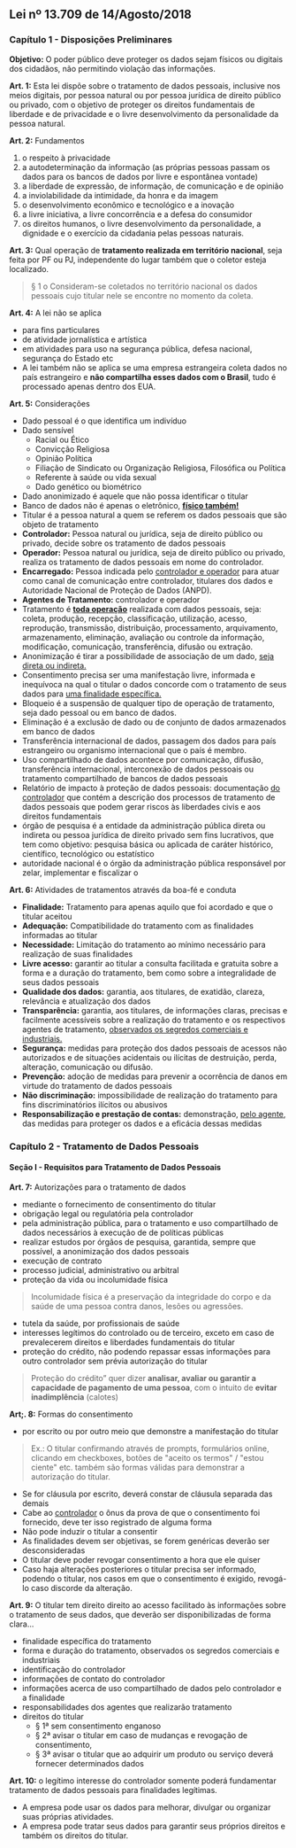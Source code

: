 ## Lei nº 13.709 de 14/Agosto/2018

### Capítulo 1 - Disposições Preliminares

**Objetivo:** O poder público deve proteger os dados sejam físicos ou digitais dos cidadãos, não permitindo violação das informações.

**Art. 1:** Esta lei dispõe sobre o tratamento de dados pessoais, inclusive nos meios digitais, por pessoa natural ou por pessoa jurídica de direito público ou privado, com o objetivo de proteger os direitos fundamentais de liberdade e de privacidade e o livre desenvolvimento da personalidade da pessoa natural.

**Art. 2:** Fundamentos
1. o respeito à privacidade
2. a autodeterminação da informação (as próprias pessoas passam os dados para os bancos de dados por livre e espontânea vontade)
3. a liberdade de expressão, de informação, de comunicação e de opinião
4. a inviolabilidade da intimidade, da honra e da imagem
5. o desenvolvimento econômico e tecnológico e a inovação
6. a livre iniciativa, a livre concorrência e a defesa do consumidor
7. os direitos humanos, o livre desenvolvimento da personalidade, a dignidade e o exercício da cidadania pelas pessoas naturais.

**Art. 3:** Qual operação de **tratamento realizada em território nacional**, seja feita por PF ou PJ, independente do lugar também que o coletor esteja localizado. 
> § 1 o Consideram-se coletados no território nacional os dados pessoais cujo titular nele se encontre no momento da coleta.

**Art. 4:** A lei não se aplica
- para fins particulares
- de atividade jornalística e artística
- em atividades para uso na segurança pública, defesa nacional, segurança do Estado etc
- A lei também não se aplica se uma empresa estrangeira coleta dados no país estrangeiro e **não compartilha esses dados com o Brasil**, tudo é processado apenas dentro dos EUA.

**Art. 5:** Considerações
- Dado pessoal é o que identifica um indivíduo
- Dado sensível
	- Racial ou Ético
	- Convicção Religiosa
	- Opinião Política
	- Filiação de Sindicato ou Organização Religiosa, Filosófica ou Política
	- Referente à saúde ou vida sexual
	- Dado genético ou biométrico
- Dado anonimizado é aquele que não possa identificar o titular
- Banco de dados não é apenas o eletrônico, <u style="font-weight: bold;">físico também!</u>
- Titular é a pessoa natural a quem se referem os dados pessoais que são objeto de tratamento
- **Controlador:** Pessoa natural ou jurídica, seja de direito público ou privado, decide sobre os tratamento de dados pessoais
- **Operador:**  Pessoa natural ou jurídica, seja de direito público ou privado, realiza os tratamento de dados pessoais em nome do controlador.
- **Encarregado:** Pessoa indicada pelo <u>controlador e operador</u> para atuar como canal de comunicação entre controlador, titulares dos dados e Autoridade Nacional de Proteção de Dados (ANPD).
- **Agentes de Tratamento:** controlador e operador
- Tratamento é <u style="font-weight: bold;">toda operação</u> realizada com dados pessoais, seja: coleta, produção, recepção, classificação, utilização, acesso, reprodução, transmissão, distribuição, processamento, arquivamento, armazenamento, eliminação, avaliação ou controle da informação, modificação, comunicação, transferência, difusão ou extração.
- Anonimização é tirar a possibilidade de associação de um dado, <u>seja direta ou indireta.</u>
- Consentimento precisa ser uma manifestação livre, informada e inequívoca na qual o titular o dados concorde com o tratamento de seus dados para <u>uma finalidade específica.</u>
- Bloqueio é a suspensão de qualquer tipo de operação de tratamento, seja dado pessoal ou em banco de dados.
- Eliminação é a exclusão de dado ou de conjunto de dados armazenados em banco de dados
- Transferência internacional de dados, passagem dos dados para país estrangeiro ou organismo internacional que o país é membro.
- Uso compartilhado de dados acontece por comunicação, difusão, transferência internacional, interconexão de dados pessoais ou tratamento compartilhado de bancos de dados pessoais 
- Relatório de impacto à proteção de dados pessoais: documentação <u>do controlador</u> que contém a descrição dos processos de tratamento de dados pessoais que podem gerar riscos às liberdades civis e aos direitos fundamentais
- órgão de pesquisa é a entidade da administração pública direta ou indireta ou pessoa jurídica de direito privado sem fins lucrativos, que tem como objetivo: pesquisa básica ou aplicada de caráter histórico, científico, tecnológico ou estatístico
- autoridade nacional é o órgão da administração pública responsável por zelar, implementar e fiscalizar o

**Art. 6:** Atividades de tratamentos através da boa-fé e conduta
- **Finalidade:** Tratamento para apenas aquilo que foi acordado e que o titular aceitou
- **Adequação:** Compatibilidade do tratamento com as finalidades informadas ao titular
- **Necessidade:** Limitação do tratamento ao mínimo necessário para realização de suas finalidades
- **Livre acesso:** garantir ao titular a consulta facilitada e gratuita sobre a forma e a duração do tratamento, bem como sobre a integralidade de seus dados pessoais
- **Qualidade dos dados:** garantia, aos titulares, de exatidão, clareza, relevância e atualização dos dados
- **Transparência:** garantia, aos titulares, de informações claras, precisas e facilmente acessíveis sobre a realização do tratamento e os respectivos agentes de tratamento, <u>observados os segredos comerciais e industriais.</u> 
- **Segurança:** medidas para proteção dos dados pessoais de acessos não autorizados e de situações acidentais ou ilícitas de destruição, perda, alteração, comunicação ou difusão.
- **Prevenção:** adoção de medidas para prevenir a ocorrência de danos em virtude do tratamento de dados pessoais
- **Não discriminação:** impossibilidade de realização do tratamento para fins discriminatórios ilícitos ou abusivos
- **Responsabilização e prestação de contas:** demonstração, <u>pelo agente</u>, das medidas para proteger os dados e a eficácia dessas medidas

### Capítulo 2 - Tratamento de Dados Pessoais
#### Seção I - Requisitos para Tratamento de Dados Pessoais

**Art. 7:** Autorizações para o tratamento de dados
- mediante o fornecimento de consentimento do titular
- obrigação legal ou regulatória pela controlador
- pela administração pública, para o tratamento e uso compartilhado de dados necessários à execução de de políticas públicas
- realizar estudos por órgãos de pesquisa, garantida, sempre que possível, a anonimização dos dados pessoais
- execução de contrato
- processo judicial, administrativo ou arbitral
- proteção da vida ou incolumidade física
> Incolumidade física é a preservação da integridade do corpo e da saúde de uma pessoa contra danos, lesões ou agressões.
- tutela da saúde, por profissionais de saúde
- interesses legítimos do controlado ou de terceiro, exceto em caso de prevalecerem direitos e liberdades fundamentais do titular
- proteção do crédito, não podendo repassar essas informações para outro controlador sem prévia autorização do titular
> Proteção do crédito” quer dizer **analisar, avaliar ou garantir a capacidade de pagamento de uma pessoa**, com o intuito de **evitar inadimplência** (calotes)


**Art;. 8:** Formas do consentimento
- por escrito ou por outro meio que demonstre a manifestação do titular
>Ex.: O titular confirmando através de prompts, formulários online, clicando em checkboxes, botões de "aceito os termos" / "estou ciente" etc. também são formas válidas para demonstrar a autorização do titular.
- Se for cláusula por escrito, deverá constar de cláusula separada das demais
- Cabe ao <u>controlador</u> o ônus da prova de que o consentimento foi fornecido, deve ter isso registrado de alguma forma
- Não pode induzir o titular a consentir
- As finalidades devem ser objetivas, se forem genéricas deverão ser desconsideradas
- O titular deve poder revogar consentimento a hora que ele quiser
- Caso haja alterações posteriores o titular precisa ser informado, podendo o titular, nos casos em que o consentimento é exigido, revogá-lo caso discorde da alteração.

**Art. 9:** O titular tem direito direito ao acesso facilitado às informações sobre o tratamento de seus dados, que deverão ser disponibilizadas de forma clara...
- finalidade específica do tratamento
- forma e duração do tratamento, observados os segredos comerciais e industriais
- identificação do controlador
- informações de contato do controlador
- informações acerca de uso compartilhado de dados pelo controlador e a finalidade
- responsabilidades dos agentes que realizarão tratamento
- direitos do titular
	- § 1ª sem consentimento enganoso
	- § 2ª avisar o titular em caso de mudanças e revogação de consentimento,
	- § 3ª avisar o titular que ao adquirir um produto ou serviço deverá fornecer determinados dados

**Art. 10:** o legítimo interesse do controlador somente poderá fundamentar tratamento de dados pessoais para finalidades legítimas.
- A empresa pode usar os dados para melhorar, divulgar ou organizar suas próprias atividades.
- A empresa pode tratar seus dados para garantir seus próprios direitos e também os direitos do titular.




